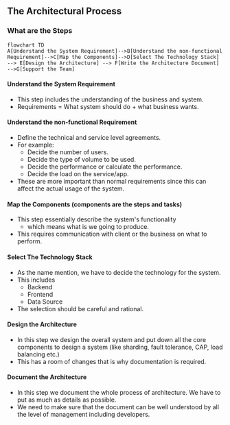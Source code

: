 ## The Architectural Process

### What are the Steps 

```mermaid
flowchart TD
A[Understand the System Requirement]-->B[Understand the non-functional Requirement]-->C[Map the Components]-->D[Select The Technology Stack] --> E[Design the Architecture] --> F[Write the Architecture Document] -->G[Support the Team]
```

#### Understand the System Requirement 

- This step includes the understanding of the business and system.
- Requirements = What system should do + what business wants.

#### Understand the non-functional Requirement

- Define the technical and service level agreements.
- For example:
  - Decide the number of users.
  - Decide the type of volume to be used.
  - Decide the performance or calculate the performance.
  - Decide the load on the service/app.
- These are more important than normal requirements since this can affect the actual usage of the system.


#### Map the Components (components are the steps and tasks)

- This step essentially describe the system's functionality
  - which means what is we going to produce.
- This requires communication with client or the business on what to perform.


#### Select The Technology Stack

- As the name mention, we have to decide the technology for the system.
- This includes
  - Backend
  - Frontend
  - Data Source
- The selection should be careful and rational.


#### Design the Architecture

- In this step we design the overall system and put down all the core components to design a system (like sharding, fault tolerance, CAP, load balancing etc.)
- This has a room of changes that is why documentation is required.

#### Document the Architecture

- In this step we document the whole process of architecture. We have to put as much as details as possible.
- We need to make sure that the document can be well understood by all the level of management including developers.

